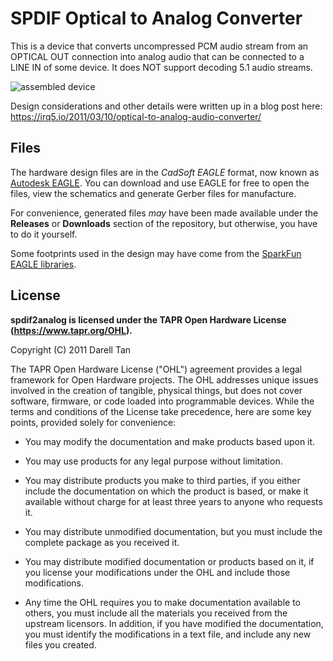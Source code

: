 SPDIF Optical to Analog Converter
==================================

This is a device that converts uncompressed PCM audio stream from an OPTICAL
OUT connection into analog audio that can be connected to a LINE IN of some
device.
It does NOT support decoding 5.1 audio streams.

![assembled device](https://farm6.static.flickr.com/5017/5508985541_a7eaf666ec.jpg)

Design considerations and other details were written up in a blog post here: 
<https://irq5.io/2011/03/10/optical-to-analog-audio-converter/>


Files
------

The hardware design files are in the *CadSoft EAGLE* format, 
now known as [Autodesk EAGLE](https://www.autodesk.com/products/eagle/overview).
You can download and use EAGLE for free to open the files, view the schematics 
and generate Gerber files for manufacture.

For convenience, generated files _may_ have been made available under the 
**Releases** or **Downloads** section of the repository, but otherwise, 
you have to do it yourself.


Some footprints used in the design may have come from the 
[SparkFun EAGLE libraries](https://github.com/sparkfun/SparkFun-Eagle-Libraries).


License
--------

**spdif2analog is licensed under the TAPR Open Hardware License (https://www.tapr.org/OHL).**

Copyright (C) 2011 Darell Tan

The TAPR Open Hardware License ("OHL") agreement provides a legal
framework for Open Hardware projects.
The OHL addresses unique issues involved in the creation of tangible,
physical things, but does not cover software, firmware, or code loaded
into programmable devices.
While the terms and conditions of the License take precedence, here are some
key points, provided solely for convenience:

*  You may modify the documentation and make products based upon it.

*  You may use products for any legal purpose without limitation.

*  You may distribute products you make to third parties, if you either
   include the documentation on which the product is based, or make it
   available without charge for at least three years to anyone who requests
   it.

*  You may distribute unmodified documentation, but you must include the
   complete package as you received it.

*  You may distribute modified documentation or products based on it, if you 
   license your modifications under the OHL and include those modifications.

*  Any time the OHL requires you to make documentation available to
   others, you must include all the materials you received from the
   upstream licensors.  In addition, if you have modified the
   documentation, you must identify the modifications in a text file,
   and include any new files you created.

